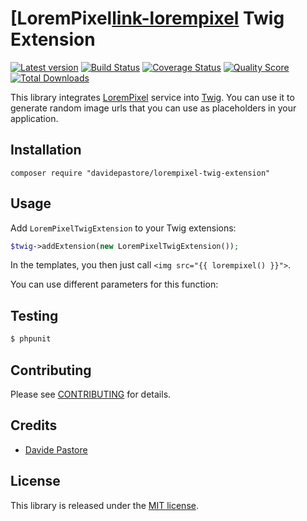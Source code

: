 # [LoremPixel[link-lorempixel] Twig Extension


[![Latest version][ico-version]][link-packagist]
[![Build Status][ico-travis]][link-travis]
[![Coverage Status][ico-scrutinizer]][link-scrutinizer]
[![Quality Score][ico-code-quality]][link-code-quality]
[![Total Downloads][ico-downloads]][link-downloads]

This library integrates [LoremPixel][link-lorempixel] service into [Twig](http://twig.sensiolabs.org/). You can use it to generate random image urls that you can use as placeholders in your application.

## Installation

    composer require "davidepastore/lorempixel-twig-extension"

## Usage

Add `LoremPixelTwigExtension` to your Twig extensions:

```php
$twig->addExtension(new LoremPixelTwigExtension());
```

In the templates, you then just call `<img src="{{ lorempixel() }}">`.

You can use different parameters for this function:


## Testing

``` bash
$ phpunit
```

## Contributing

Please see [CONTRIBUTING](CONTRIBUTING.md) for details.

## Credits

- [Davide Pastore](https://github.com/davidepastore)

## License

This library is released under the [MIT license](http://opensource.org/licenses/MIT).


[ico-version]: https://img.shields.io/packagist/v/DavidePastore/Lorem-Pixel-Extension.svg?style=flat-square
[ico-travis]: https://travis-ci.org/DavidePastore/Lorem-Pixel-Extension.svg?branch=master
[ico-scrutinizer]: https://img.shields.io/scrutinizer/coverage/g/DavidePastore/Lorem-Pixel-Extension.svg?style=flat-square
[ico-code-quality]: https://img.shields.io/scrutinizer/g/davidepastore/Lorem-Pixel-Extension.svg?style=flat-square
[ico-downloads]: https://img.shields.io/packagist/dt/davidepastore/lorem-pixel-extension.svg?style=flat-square

[link-lorempixel]: http://lorempixel.com/
[link-packagist]: https://packagist.org/packages/davidepastore/lorem-pixel-extension
[link-travis]: https://travis-ci.org/DavidePastore/Lorem-Pixel-Extension
[link-scrutinizer]: https://scrutinizer-ci.com/g/DavidePastore/Lorem-Pixel-Extension/code-structure
[link-code-quality]: https://scrutinizer-ci.com/g/DavidePastore/Lorem-Pixel-Extension
[link-downloads]: https://packagist.org/packages/davidepastore/lorem-pixel-extension
